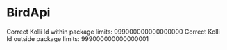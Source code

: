 # BirdApi

Correct Kolli Id within package limits: 999000000000000000
Correct Kolli Id outside package limits: 999000000000000001
